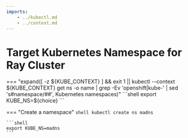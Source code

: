 ```yaml
---
imports:
    - ../kubectl.md
    - ../context.md
---
```


# Target Kubernetes Namespace for Ray Cluster

=== "expand([ -z ${KUBE_CONTEXT} ] && exit 1 || kubectl --context ${KUBE_CONTEXT} get ns -o name | grep -Ev 'openshift|kube-' | sed 's#namespace/##', Kubernetes namespaces)"
    ```shell
    export KUBE_NS=${choice}
    ```

=== "Create a namespace"
    ```shell
    kubectl create ns madns
    ```
    
    ```shell
    export KUBE_NS=madns
    ```
    
